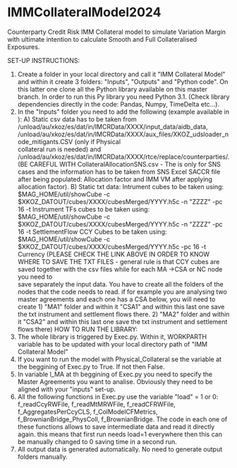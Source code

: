 # IMMCollateralModel2024
Counterparty Credit Risk IMM Collateral model to simulate Variation Margin with ultimate intention to calculate Smooth and Full Collateralised Exposures. 

SET-UP INSTRUCTIONS:
1) Create a folder in your local directory and call it "IMM Collateral Model" and within it create 3 folders: "Inputs", "Outputs" and "Python code". On this latter one clone all the Python library available on this master branch. In order to run this Py library you need Python 3.1. (Check library dependencies directly in the code: Pandas, Numpy, TimeDelta etc...). 
2)  In the "Inputs" folder you need to add the following (example available in ):
A)  Static csv data has to be taken from  /unload/au/xkoz/es/dat/in/IMCRData/XXXX/input_data/aidb_data, /unload/au/xkoz/es/dat/in/IMCRData/XXXX/aux_files/XKOZ_udsloader_node_mitigants.CSV  (only if Physical     
   collateral run is needed) and  /unload/au/xkoz/es/dat/in/IMCRData/XXXX/rtce/replace/counterparties/.
   (BE CAREFUL WITH CollateralAllocationSNS.csv - The is only for SNS cases and the information has to be taken from SNS Excel SACCR file after being populated: Allocation factor and IMM VM after applying     
   allocation factor).
B) Static txt data: Intrument cubes to be taken using: $MAG_HOME/util/showCube -c $XKOZ_DATOUT/cubes/XXXX/cubesMerged/YYYY.h5c -n "ZZZZ" -pc 16 -t Instrument
                    TFs cubes to be taken using: $MAG_HOME/util/showCube -c $XKOZ_DATOUT/cubes/XXXX/cubesMerged/YYYY.h5c -n "ZZZZ" -pc 16 -t SettlementFlow
                    CCY Cubes to be taken using: $MAG_HOME/util/showCube -c $XKOZ_DATOUT/cubes/XXXX/cubesMerged/YYYY.h5c -pc 16 -t Currency
                    (PLEASE CHECK THE LINK ABOVE IN ORDER TO KNOW WHERE TO SAVE THE TXT FILES - general rule is that CCY cubes are saved together with the csv files while for each MA ->CSA or NC node you need to   
                    save separately the input data. You have to create all the folders of the nodes that the code needs to read. if for example you are analysing two master agreements and each one has a CSA below, 
                    you will need to create 1) "MA1" folder and within it "CSA1" and within this last one save the txt instrument and settlement flows there. 2) "MA2" folder and within it "CSA2" and within this 
                    last one save the txt instrument and settlement flows there)
HOW TO RUN THE LIBRARY:
1) The whole library is triggered by Exec.py. Within it, WORKPARTH variable has to be updated with your local directory path of "IMM Collateral Model"
2) If you want to run the model with Physical_Collateral se the variable at the beggining of Exec.py to True. If not then False.
3) In variable l_MA at th beggining of Exec.py you need to specify the Master Agreements you want to analise. Obviously they need to be aligned with your "inputs" set-up.
4) All the following functions in Exec.py use the variable "load" = 1 or 0: f_readCcyRWFile, f_readMtMRWFile, f_readCFRWFile, f_AggregatesPerCcyCLS, f_ColModelCFMetrics, f_BrownianBridge_PhysColl, f_BrownianBridge. The code in each one of these functions allows to save intermediate data and read it directly again. this means that first run needs load=1 everywhere then this can be manually changed to 0 saving time in a second run. 
5) All output data is generated automatically. No need to generate output folders manually. 
